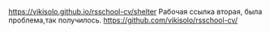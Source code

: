 https://vikisolo.github.io/rsschool-cv/shelter
Рабочая ссылка вторая, была проблема,так получилось.
https://github.com/vikisolo/rsschool-cv/

